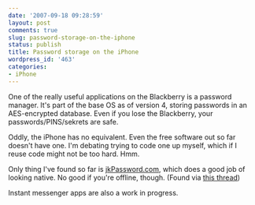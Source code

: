 ```yaml
---
date: '2007-09-18 09:28:59'
layout: post
comments: true
slug: password-storage-on-the-iphone
status: publish
title: Password storage on the iPhone
wordpress_id: '463'
categories:
- iPhone
---
```


One of the really useful applications on the Blackberry is a password manager. It's part of the base OS as of version 4, storing passwords in an AES-encrypted database. Even if you lose the Blackberry, your passwords/PINS/sekrets are safe.

Oddly, the iPhone has no equivalent. Even the free software out so far doesn't have one. I'm debating trying to code one up myself, which if I reuse code might not be too hard. Hmm.

Only thing I've found so far is [jkPassword.com](http://jkpassword.com), which does a good job of looking native. No good if you're offline, though. (Found via [this thread](http://www.macworld.com/forums/ubbthreads/showflat.php?Cat=0&Number=509703&an=&page=&vc=1))

Instant messenger apps are also a work in progress.
